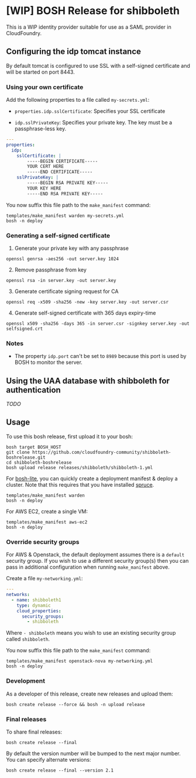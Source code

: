 # [WIP] BOSH Release for shibboleth

This is a WIP identity provider suitable for use as a SAML provider in CloudFoundry.

## Configuring the idp tomcat instance

By default tomcat is configured to use SSL with a self-signed certificate and will be started on port 8443.

### Using your own certificate

Add the following properties to a file called `my-secrets.yml`:

- `properties.idp.sslCertificate`: Specifies your SSL certificate

- `idp.sslPrivateKey`: Specifies your private key.  The key must be a passphrase-less key.


``` yaml
---
properties:
  idp:
    sslCertificate: |
        -----BEGIN CERTIFICATE-----
        YOUR CERT HERE
        -----END CERTIFICATE-----
    sslPrivateKey: |
        -----BEGIN RSA PRIVATE KEY-----
        YOUR KEY HERE
        -----END RSA PRIVATE KEY-----
```

You now suffix this file path to the `make_manifest` command:

```
templates/make_manifest warden my-secrets.yml
bosh -n deploy
```

### Generating a self-signed certificate

1. Generate your private key with any passphrase

`openssl genrsa -aes256 -out server.key 1024`

2. Remove passphrase from key

`openssl rsa -in server.key -out server.key`

3. Generate certificate signing request for CA

`openssl req -x509 -sha256 -new -key server.key -out server.csr`

4. Generate self-signed certificate with 365 days expiry-time

`openssl x509 -sha256 -days 365 -in server.csr -signkey server.key -out selfsigned.crt`

### Notes

- The property `idp.port` can't be set to `8989` because this port is used by BOSH to monitor the server.

## Using the UAA database with shibboleth for authentication
*TODO*

## Usage

To use this bosh release, first upload it to your bosh:

```
bosh target BOSH_HOST
git clone https://github.com/cloudfoundry-community/shibboleth-boshrelease.git
cd shibboleth-boshrelease
bosh upload release releases/shibboleth/shibboleth-1.yml
```

For [bosh-lite](https://github.com/cloudfoundry/bosh-lite), you can quickly create a deployment manifest & deploy a cluster. Note that this requires that you have installed [spruce](https://github.com/geofffranks/spruce).

```
templates/make_manifest warden
bosh -n deploy
```

For AWS EC2, create a single VM:

```
templates/make_manifest aws-ec2
bosh -n deploy
```

### Override security groups

For AWS & Openstack, the default deployment assumes there is a `default` security group. If you wish to use a different security group(s) then you can pass in additional configuration when running `make_manifest` above.

Create a file `my-networking.yml`:

``` yaml
---
networks:
  - name: shibboleth1
    type: dynamic
    cloud_properties:
      security_groups:
        - shibboleth
```

Where `- shibboleth` means you wish to use an existing security group called `shibboleth`.

You now suffix this file path to the `make_manifest` command:

```
templates/make_manifest openstack-nova my-networking.yml
bosh -n deploy
```

### Development

As a developer of this release, create new releases and upload them:

```
bosh create release --force && bosh -n upload release
```

### Final releases

To share final releases:

```
bosh create release --final
```

By default the version number will be bumped to the next major number. You can specify alternate versions:


```
bosh create release --final --version 2.1
```

